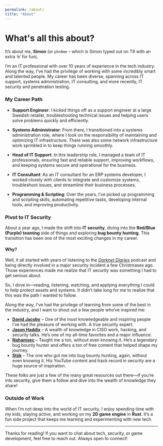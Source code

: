 ```yaml
---
permalink: /about/
title: "About"
---
```

# What's all this about?

It’s about me, **Simon** (or ```phn0me``` – which is Simon typed out on T9 with an extra ‘e’ for fun).

I’m an IT professional with over 10 years of experience in the tech industry. Along the way, I've had the privilege of working with some incredibly smart and talented people. My career has been diverse, spanning across IT support, systems administration, IT consulting, and more recently, IT security and penetration testing.

### My Career Path

- **Support Engineer**: I kicked things off as a support engineer at a large Swedish retailer, troubleshooting technical issues and helping users solve problems quickly and efficiently.

- **Systems Administrator**: From there, I transitioned into a systems administration role, where I took on the responsibility of maintaining and optimizing IT infrastructure. There was also some network infrastructure work sprinkled in to keep things running smoothly.

- **Head of IT Support**: In this leadership role, I managed a team of IT professionals, ensuring fast and reliable support, improving workflows, and keeping systems secure and operational for the business.

- **IT Consultant**: As an IT consultant for an ERP systems developer, I worked closely with clients to integrate and customize systems, troubleshoot issues, and streamline their business processes.

- **Programming & Scripting**: Over the years, I’ve picked up programming and scripting skills, automating repetitive tasks, developing internal tools, and improving productivity.

### Pivot to IT Security

About a year ago, I made the shift into **IT security**, diving into the **Red/Blue (Purple) teaming** side of things and exploring **bug bounty hunting**. This transition has been one of the most exciting changes in my career.

#### Why?

Well, it all started with years of listening to the *[Darknet Diaries](https://darknetdiaries.com)* podcast and being directly involved in a major security incident a few Christmases ago. Those experiences made me realize that IT security was something I had to get serious about.

So, I dove in—reading, listening, watching, and applying everything I could to help protect assets and systems. It didn’t take long for me to realize that this was the path I wanted to follow.

Along the way, I've had the privilege of learning from some of the best in the industry, and I want to shout out a few people who’ve inspired me:

- **[David Jacoby](https://x.com/JacobyDavid)** – One of the most knowledgeable and inspiring people I’ve had the pleasure of working with. A true security expert.
- **[Jason Haddix](https://x.com/Jhaddix)** – A wealth of knowledge in CISO work, hacking, and security talks. He’s one of my all-time favorites and a major influence.
- **[Nahamsec](https://x.com/NahamSec)** – Taught me a ton, without even knowing it. He’s a legendary bug bounty hunter and offers a ton of free content that helped shape my journey.
- **[Stök](https://x.com/stokfredrik)** – The one who got me into bug bounty hunting, again, without even knowing it. His YouTube content and track record in security are a huge source of inspiration.

These folks are just a few of the many great resources out there—if you’re into security, give them a follow and dive into the wealth of knowledge they share!

### Outside of Work

When I’m not deep into the world of IT security, I enjoy spending time with my kids, staying active, and working on my **2D game engine** in **Rust**. It’s a fun side project that keeps me learning and experimenting with new tech.

---

Thanks for reading! If you want to chat about tech, security, or game development, feel free to reach out. Always open to connect!
